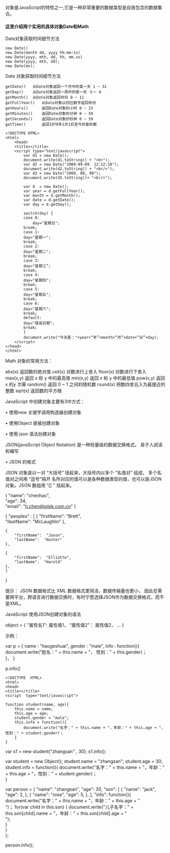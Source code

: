 对象是JavaScript的特性之一,它是一种非常重要的数据类型是自我包含的数据集合。

#### 这里介绍两个实用的具体对象Date和Math

Date对象获取时间细节方法

```shell
new Date()        
new Date(month dd, yyyy hh:mm:ss)
new Date(yyyy, mth, dd, hh, mm.ss)
new Date(yyyy, mth, dd);
new Date(ms);
```

Date 对象获取时间细节方法

```shell
getDate()	从Date对象返回一个月中的某一天 1 ~ 31
getDay()	从Date对象返回一周中的某一天 ０～ 6
getMonth()	从Date对象返回月份 0 ~ 11
getFullYear()	从Date对象以四位数字返回年份
getHours()      返回Date对象的小时 0 ~ 23
getMinutes()    返回Date对象的分钟 0 ~ 59
getSeconds()    返回Date对象的秒钟 0 ~ 59
getTime()       返回1970年1月1日至今的毫秒数
```

```shell
<!DOCTYPE HTML>
<html>
    <head>
    <title></title>
    <script type="text/javascript">
        var d1 = new Date();
        document.write(d1.toString() + "<br");
        var d2 = new Date("2009-09-09  12:12:10");
        document.write(d2.toString() + "<br/>");
        var d3 = new Date("2009, 08, 09");   
        document.write(d3.toString()+ "<br/>");

        var d  = new Date();
        var year = d.getFullYear();
        var month = d.getMonth();
        var date = d.getDate();
        var day = d.getDay();

        switch(day) {
	    case 0:
	        day="星期日";
		break;                        
	    case 1:
		day="星期一";
		break;
	    case 2:
		day="星期二";
		break;                        
	    case 3:
		day="星期三“;
		break;                        
	    case 4:
		day="星期四";
		break;
	    case 5:
		day="星期五";
		break;                        
	    case 6:
		day="星期六";
		break;                         
	    default:
		day="错误日期";
		break;
        }
        document.write("今天是："+year+“年”+month+“月”+date+“日”+day);
    </script>        
</head>
</html>
```






Math 对象的常用方法：

abs(x)                                      返回数的绝对值
ceil(x)                                      对数进行上舍入
floor(x)                                    对数进行下舍入
max(x,y)                                  返回 x 和 y 中的最高值
min(x,y)                                   返回 x 和 y 中的最低值
pow(x,y)                                  返回 x 的y 次幂
random()                                 返回 0 ~ 1 之间的随机数
round(x)                                  把数四舍五入为最接近的整数
sqrt(x)                                     返回数的平方根





JavaScript  中创建对象主要有3中方式：

•   使用new 关键字调用构造器创建对象

<script type="text/javascript">
function Student(name, age){
	this.name = name;
	this.age = age;        
}

var s1 = new Student();          // 没有传入参数
var s2 = new Student("haogeshuai", 30);
document.write(s1.name + "---" + s1.age + "<br/>");
document.write(s2.name + "---" + s2.age);
</script>



•   使用Object 直接创建对象

<script  type="text/javascript">
var  myObj = new Object();
myObj.name = "haogeshuai";
myObj.age = 34;
myObj.info = function(){
	document.write("我的名字叫：" + this.name + "<br/>");
	document.write("今年：" + this.age + "岁<br/>" );        
}        
myObj.info();
</script>        



•   使用 json 语法创建对象

JSON(javaScript Object Notation)  是一种轻量级的数据交换格式。 易于人阅读和编写

•   JSON 的格式

JSON 对象是以一对 “大括号”  括起来，大括号内以多个 “名值对” 组成， 多个名值对之间用 “逗号”隔开
名所对应的值可以是各种数据类型的值，也可以是JSON对象。JSON 数组用 “[] "  括起来。

{ 
	"name": "chenhao",  
		"age": 34,  
		"email":  "h.chen@iotek.com.cn" 
}


{ 
	"peoples" :  [
	{ 
		"firstName":  "Brett",  
			"llastName":  "McLaughlin"
	},

	{ 
		"firstName":  "Jason",  
		"lastName":  "Hunter"
	},

	{ 
		"firstName":  "Elliotte",  
		"lastName":  "Harold"
	},                
	]
}


提示：  JSON 数据格式比 XML 数据格式更简洁，数据传输量也更小， 因此在需要跨平台，跨语言进行数据交换时，有时宁愿选择JSON作为数据交换格式，而不是XML。


JavaScript 使用JSON创建对象的语法

object = { "属性名1":  属性值1，  “属性值2”： 属性值2，  ... }

示例：

var p = {
name : "haogeshuai",
	   gender : "male",
	   info : function(){
		   document.write("姓名：" + this.name + "， 性别：" + this.gender)；                
	   }，
}                

p.info()



	<!DOCTYPE  HTML>
	<html>
	<head>
	<title></title>
	<script  type="text/javascript">

	function student(name, age){
		this.name = name;
		this.age = age;
		student.gender = "male";
		this.info = function(){
			document.write("名字：" + this.name + "，年龄：" + this.age + "，性别：" + student.gender)；                                
		}                        
	}        

var  s1 = new student("zhangsan" ,  30);
s1.info();                                

var  student = new Object();
student.name = "zhangsan";
student.age = 30;
student.info = function(){
	document.write("名字：" + this.name + "，年龄：" + this.age + "，性别：" + student.gender)；                      
}


var  person = {
	"name": "zhangsan",
	"age": 30,
	"son": [
	{
		"name": "jack",
		"age": 2,
	},
	{
		"name": "rose",
		"age": 5,
	},
	],
	"info": function(){
		document.write("名字：" + this.name + "，年龄：" + this.age + "<br/>")； 
			for(var child in this.son) {
				document.write("儿子名字：" + this.son[child].name + "，年龄：" + this.son[child].age + "<br/>");                                    
			}                             
	}                                                      
};

person.info();

</script>                        
</head>
</html>

